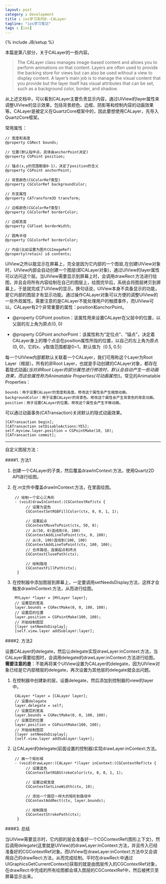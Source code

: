 ```yaml
---
layout: post
category : Development
title : ios学习系列8--CALayer
tagline: "ios学习笔记"
tags : [ios]
---
```

{% include JB/setup %}

本篇是第八部分，关于CALayer的一些内容。


> The CALayer class manages image-based content and allows you to perform animations on that content. Layers are often used to provide the backing store for views but can also be used without a view to display content. A layer’s main job is to manage the visual content that you provide but the layer itself has visual attributes that can be set, such as a background color, border, and shadow. 

从上述文档中，可以看到CALayer主要负责显示内容，通过UIView的layer属性来调整UIView的显示效果，包括背景颜色、边框、阴影等和控制内容的动画效果等。CALayer是被定义在QuartzCore框架中的，因此要想使用CALayer，先导入QuartzCore框架。

常用属性：

	// 宽度和高度
	@property CGRect bounds;
	
	// 位置(默认指中点，具体由anchorPoint决定)
	@property CGPoint position;
	
	// 锚点(x,y的范围都是0-1)，决定了position的含义
	@property CGPoint anchorPoint;
	
	// 背景颜色(CGColorRef类型)
	@property CGColorRef backgroundColor;
	
	// 形变属性
	@property CATransform3D transform;
	
	// 边框颜色(CGColorRef类型)
	@property CGColorRef borderColor;
	
	// 边框宽度
	@property CGFloat borderWidth;
	
	// 圆角半径
	@property CGColorRef borderColor;
	
	// 内容(比如设置为图片CGImageRef)
	@property(retain) id contents;

UIView之所以能显示在屏幕上，完全是因为它内部的一个图层,在创建UIView对象时，UIView内部会自动创建一个图层(即CALayer对象)，通过UIView的layer属性可以访问这个层。当UIView需要显示到屏幕上时，会调用drawRect:方法进行绘图，并且会将所有内容绘制在自己的图层上，绘图完毕后，系统会将图层拷贝到屏幕上，于是就完成了UIView的显示。换句话说，UIView本身不具备显示的功能，是它内部的图层才有显示功能。通过操作CALayer对象可以方便的调整UIView的一些外观属性。需要注意的是CALayer不能处理用户的触摸事件，而UIView可以。CALayer有2个非常重要的属性：position和anchorPoint。

  * @property CGPoint position：该属性用来设置CALayer在父层中的位置，以父层的左上角为原点(0, 0)
	
  * @property CGPoint anchorPoint：该属性称为“定位点”、“锚点”，决定着CALayer身上的哪个点会在position属性所指的位置，以自己的左上角为原点(0, 0)，它的x、y取值范围都是0~1，默认值为（0.5, 0.5）

每一个UIView内部都默认关联着一个CALayer，我们可用称这个Layer为Root Layer（根层）。所有的非Root Layer，也就是手动创建的CALayer对象，都存在着隐式动画(*当对非Root Layer的部分属性进行修改时，默认会自动产生一些动画效果，而这些属性称为Animatable Properties(可动画属性)*)。常见的Animatable Properties：

    bounds：用于设置CALayer的宽度和高度。修改这个属性会产生缩放动画。
	backgroundColor：用于设置CALayer的背景色。修改这个属性会产生背景色的渐变动画。
	position：用于设置CALayer的位置。修改这个属性会产生平移动画。
	    
可以通过动画事务(CATransaction)关闭默认的隐式动画效果。
	 
	[CATransaction begin];
	[CATransaction setDisableActions:YES];
	self.myview.layer.position = CGPointMake(10, 10);
	[CATransaction commit];

-----

自定义图层方法：

####1. 方法1

1. 创建一个CALayer的子类，然后覆盖drawInContext:方法，使用Quartz2D API进行绘图。
2. 在.m文件中覆盖drawInContext:方法，在里面绘图。

		// 绘制一个实心三角形
		- (void)drawInContext:(CGContextRef)ctx {
		     // 设置为蓝色
		     CGContextSetRGBFillColor(ctx, 0, 0, 1, 1);
		     
		     // 设置起点
		     CGContextMoveToPoint(ctx, 50, 0);
		     // 从(50, 0)连线到(0, 100)
		     CGContextAddLineToPoint(ctx, 0, 100);
		     // 从(0, 100)连线到(100, 100)
		     CGContextAddLineToPoint(ctx, 100, 100);
		     // 合并路径，连接起点和终点
		     CGContextClosePath(ctx);
		     
		     // 绘制路径
		     CGContextFillPath(ctx);
		 }
		 
3. 在控制器中添加图层到屏幕上，一定要调用setNeedsDisplay方法，这样才会触发drawInContext:方法，从而进行绘图。

		MYLayer *layer = [MYLayer layer];
		// 设置层的宽高
		layer.bounds = CGRectMake(0, 0, 100, 100);
		// 设置层的位置
		layer.position = CGPointMake(100, 100);
		// 开始绘制图层
		[layer setNeedsDisplay];
		[self.view.layer addSublayer:layer];
		
####2. 方法2

设置CALayer的delegate，然后让delegate实现drawLayer:inContext:方法，当CALayer需要绘图时，会调用delegate的drawLayer:inContext:方法进行绘图。**需要注意的是**：不能再将某个UIView设置为CALayer的delegate，因为UIView对象已经是它内部根层的delegate，再次设置为其他层的delegate就会出问题。

1. 在控制器中创建新的层，设置delegate，然后添加到控制器的view的layer中。

		CALayer *layer = [CALayer layer];
		// 设置delegate
		layer.delegate = self;
		// 设置层的宽高
		layer.bounds = CGRectMake(0, 0, 100, 100);
		// 设置层的位置
		layer.position = CGPointMake(100, 100);
		// 开始绘制图层
		[layer setNeedsDisplay];
		[self.view.layer addSublayer:layer];
		
2. 让CALayer的delegate(前面设置的控制器)实现drawLayer:inContext:方法。

		// 画一个矩形框
		- (void)drawLayer:(CALayer *)layer inContext:(CGContextRef)ctx {
		     // 设置蓝色
		     CGContextSetRGBStrokeColor(ctx, 0, 0, 1, 1);
		     
		     // 设置边框宽度
		     CGContextSetLineWidth(ctx, 10);
		     
		     // 添加一个跟层一样大的矩形到路径中
		     CGContextAddRect(ctx, layer.bounds);
		     
		     // 绘制路径
		     CGContextStrokePath(ctx);
		 } 
		 
####3. 总结

当UIView需要显示时，它内部的层会准备好一个CGContextRef(图形上下文)，然后调用delegate(这里就是UIView)的drawLayer:inContext:方法，并且传入已经准备好的CGContextRef对象。而UIView在drawLayer:inContext:方法中又会调用自己的drawRect:方法，从而完成绘制。平时在drawRect:中通过UIGraphicsGetCurrentContext()获取的就是由图层传入的CGContextRef对象，在drawRect:中完成的所有绘图都会填入图层的CGContextRef中，然后被拷贝至屏幕显示出来。